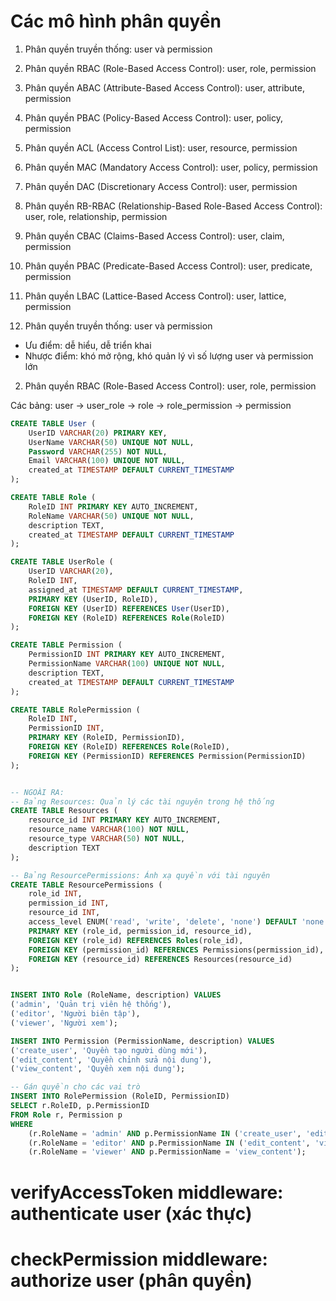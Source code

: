 # Các mô hình phân quyền

1. Phân quyền truyền thống: user và permission
2. Phân quyền RBAC (Role-Based Access Control): user, role, permission
3. Phân quyền ABAC (Attribute-Based Access Control): user, attribute, permission
4. Phân quyền PBAC (Policy-Based Access Control): user, policy, permission
5. Phân quyền ACL (Access Control List): user, resource, permission
6. Phân quyền MAC (Mandatory Access Control): user, policy, permission
7. Phân quyền DAC (Discretionary Access Control): user, permission
8. Phân quyền RB-RBAC (Relationship-Based Role-Based Access Control): user, role, relationship, permission
9. Phân quyền CBAC (Claims-Based Access Control): user, claim, permission
10. Phân quyền PBAC (Predicate-Based Access Control): user, predicate, permission
11. Phân quyền LBAC (Lattice-Based Access Control): user, lattice, permission


1. Phân quyền truyền thống: user và permission
- Ưu điểm: dễ hiểu, dễ triển khai
- Nhược điểm: khó mở rộng, khó quản lý vì số lượng user và permission lớn


2. Phân quyền RBAC (Role-Based Access Control): user, role, permission

Các bảng: user ->  user_role -> role -> role_permission -> permission

```sql
CREATE TABLE User (
    UserID VARCHAR(20) PRIMARY KEY,
    UserName VARCHAR(50) UNIQUE NOT NULL,
    Password VARCHAR(255) NOT NULL,
    Email VARCHAR(100) UNIQUE NOT NULL,
    created_at TIMESTAMP DEFAULT CURRENT_TIMESTAMP
);

CREATE TABLE Role (
    RoleID INT PRIMARY KEY AUTO_INCREMENT,
    RoleName VARCHAR(50) UNIQUE NOT NULL,
    description TEXT,
    created_at TIMESTAMP DEFAULT CURRENT_TIMESTAMP
);

CREATE TABLE UserRole (
    UserID VARCHAR(20),
    RoleID INT,
    assigned_at TIMESTAMP DEFAULT CURRENT_TIMESTAMP,
    PRIMARY KEY (UserID, RoleID),
    FOREIGN KEY (UserID) REFERENCES User(UserID),
    FOREIGN KEY (RoleID) REFERENCES Role(RoleID)
);

CREATE TABLE Permission (
    PermissionID INT PRIMARY KEY AUTO_INCREMENT,
    PermissionName VARCHAR(100) UNIQUE NOT NULL,
    description TEXT,
    created_at TIMESTAMP DEFAULT CURRENT_TIMESTAMP
);

CREATE TABLE RolePermission (
    RoleID INT,
    PermissionID INT,
    PRIMARY KEY (RoleID, PermissionID),
    FOREIGN KEY (RoleID) REFERENCES Role(RoleID),
    FOREIGN KEY (PermissionID) REFERENCES Permission(PermissionID)
);


-- NGOÀI RA:
-- Bảng Resources: Quản lý các tài nguyên trong hệ thống
CREATE TABLE Resources (
    resource_id INT PRIMARY KEY AUTO_INCREMENT,
    resource_name VARCHAR(100) NOT NULL,
    resource_type VARCHAR(50) NOT NULL,
    description TEXT
);

-- Bảng ResourcePermissions: Ánh xạ quyền với tài nguyên
CREATE TABLE ResourcePermissions (
    role_id INT,
    permission_id INT,
    resource_id INT,
    access_level ENUM('read', 'write', 'delete', 'none') DEFAULT 'none',
    PRIMARY KEY (role_id, permission_id, resource_id),
    FOREIGN KEY (role_id) REFERENCES Roles(role_id),
    FOREIGN KEY (permission_id) REFERENCES Permissions(permission_id),
    FOREIGN KEY (resource_id) REFERENCES Resources(resource_id)
);


INSERT INTO Role (RoleName, description) VALUES 
('admin', 'Quản trị viên hệ thống'),
('editor', 'Người biên tập'),
('viewer', 'Người xem');

INSERT INTO Permission (PermissionName, description) VALUES 
('create_user', 'Quyền tạo người dùng mới'),
('edit_content', 'Quyền chỉnh sửa nội dung'),
('view_content', 'Quyền xem nội dung');

-- Gán quyền cho các vai trò
INSERT INTO RolePermission (RoleID, PermissionID)
SELECT r.RoleID, p.PermissionID
FROM Role r, Permission p
WHERE 
    (r.RoleName = 'admin' AND p.PermissionName IN ('create_user', 'edit_content', 'view_content')) OR
    (r.RoleName = 'editor' AND p.PermissionName IN ('edit_content', 'view_content')) OR
    (r.RoleName = 'viewer' AND p.PermissionName = 'view_content');

```



# verifyAccessToken middleware: authenticate user (xác thực)
# checkPermission middleware: authorize user (phân quyền)